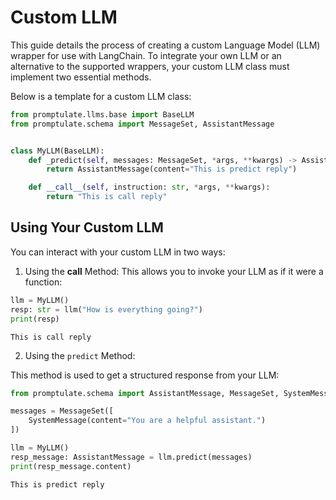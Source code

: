 # Custom LLM
This guide details the process of creating a custom Language Model (LLM) wrapper for use with LangChain. To integrate your own LLM or an alternative to the supported wrappers, your custom LLM class must implement two essential methods.

Below is a template for a custom LLM class:



```python
from promptulate.llms.base import BaseLLM
from promptulate.schema import MessageSet, AssistantMessage


class MyLLM(BaseLLM):
    def _predict(self, messages: MessageSet, *args, **kwargs) -> AssistantMessage:
        return AssistantMessage(content="This is predict reply")

    def __call__(self, instruction: str, *args, **kwargs):
        return "This is call reply"
```

## Using Your Custom LLM

You can interact with your custom LLM in two ways:

1. Using the __call__ Method:
This allows you to invoke your LLM as if it were a function:


```python
llm = MyLLM()
resp: str = llm("How is everything going?")
print(resp)
```

    This is call reply
    

2. Using the `predict` Method:

This method is used to get a structured response from your LLM:


```python
from promptulate.schema import AssistantMessage, MessageSet, SystemMessage

messages = MessageSet([
    SystemMessage(content="You are a helpful assistant.")
])

llm = MyLLM()
resp_message: AssistantMessage = llm.predict(messages)
print(resp_message.content)
```

    This is predict reply
    
